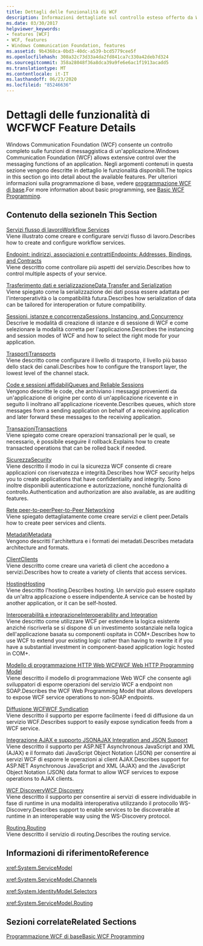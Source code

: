 ```yaml
---
title: Dettagli delle funzionalità di WCF
description: Informazioni dettagliate sul controllo esteso offerto da WCF sulle funzioni di messaggistica di un'applicazione.
ms.date: 03/30/2017
helpviewer_keywords:
- features [WCF]
- WCF, features
- Windows Communication Foundation, features
ms.assetid: 9b4368ca-0bd3-40dc-a539-bcd5779cee5f
ms.openlocfilehash: 308a32c73d33a4da2fd841ca7c330a42deb7d324
ms.sourcegitcommit: 358a28048f36a8dca39a9fe6e6ac1f1913acadd5
ms.translationtype: MT
ms.contentlocale: it-IT
ms.lasthandoff: 06/23/2020
ms.locfileid: "85246636"
---
```

# <a name="wcf-feature-details"></a><span data-ttu-id="2cc03-103">Dettagli delle funzionalità di WCF</span><span class="sxs-lookup"><span data-stu-id="2cc03-103">WCF Feature Details</span></span>
<span data-ttu-id="2cc03-104">Windows Communication Foundation (WCF) consente un controllo completo sulle funzioni di messaggistica di un'applicazione.</span><span class="sxs-lookup"><span data-stu-id="2cc03-104">Windows Communication Foundation (WCF) allows extensive control over the messaging functions of an application.</span></span> <span data-ttu-id="2cc03-105">Negli argomenti contenuti in questa sezione vengono descritte in dettaglio le funzionalità disponibili.</span><span class="sxs-lookup"><span data-stu-id="2cc03-105">The topics in this section go into detail about the available features.</span></span> <span data-ttu-id="2cc03-106">Per ulteriori informazioni sulla programmazione di base, vedere [programmazione WCF di base](../basic-wcf-programming.md).</span><span class="sxs-lookup"><span data-stu-id="2cc03-106">For more information about basic programming, see [Basic WCF Programming](../basic-wcf-programming.md).</span></span>  
  
## <a name="in-this-section"></a><span data-ttu-id="2cc03-107">Contenuto della sezione</span><span class="sxs-lookup"><span data-stu-id="2cc03-107">In This Section</span></span>  
 [<span data-ttu-id="2cc03-108">Servizi flusso di lavoro</span><span class="sxs-lookup"><span data-stu-id="2cc03-108">Workflow Services</span></span>](workflow-services.md)  
 <span data-ttu-id="2cc03-109">Viene illustrato come creare e configurare servizi flusso di lavoro.</span><span class="sxs-lookup"><span data-stu-id="2cc03-109">Describes how to create and configure workflow services.</span></span>  
  
 [<span data-ttu-id="2cc03-110">Endpoint: indirizzi, associazioni e contratti</span><span class="sxs-lookup"><span data-stu-id="2cc03-110">Endpoints: Addresses, Bindings, and Contracts</span></span>](endpoints-addresses-bindings-and-contracts.md)  
 <span data-ttu-id="2cc03-111">Viene descritto come controllare più aspetti del servizio.</span><span class="sxs-lookup"><span data-stu-id="2cc03-111">Describes how to control multiple aspects of your service.</span></span>  
  
 [<span data-ttu-id="2cc03-112">Trasferimento dati e serializzazione</span><span class="sxs-lookup"><span data-stu-id="2cc03-112">Data Transfer and Serialization</span></span>](data-transfer-and-serialization.md)  
 <span data-ttu-id="2cc03-113">Viene spiegato come la serializzazione dei dati possa essere adattata per l'interoperatività o la compatibilità futura.</span><span class="sxs-lookup"><span data-stu-id="2cc03-113">Describes how serialization of data can be tailored for interoperation or future compatibility.</span></span>  
  
 [<span data-ttu-id="2cc03-114">Sessioni, istanze e concorrenza</span><span class="sxs-lookup"><span data-stu-id="2cc03-114">Sessions, Instancing, and Concurrency</span></span>](sessions-instancing-and-concurrency.md)  
 <span data-ttu-id="2cc03-115">Descrive le modalità di creazione di istanze e di sessione di WCF e come selezionare la modalità corretta per l'applicazione.</span><span class="sxs-lookup"><span data-stu-id="2cc03-115">Describes the instancing and session modes of WCF and how to select the right mode for your application.</span></span>  
  
 [<span data-ttu-id="2cc03-116">Trasporti</span><span class="sxs-lookup"><span data-stu-id="2cc03-116">Transports</span></span>](transports.md)  
 <span data-ttu-id="2cc03-117">Viene descritto come configurare il livello di trasporto, il livello più basso dello stack dei canali.</span><span class="sxs-lookup"><span data-stu-id="2cc03-117">Describes how to configure the transport layer, the lowest level of the channel stack.</span></span>  
  
 [<span data-ttu-id="2cc03-118">Code e sessioni affidabili</span><span class="sxs-lookup"><span data-stu-id="2cc03-118">Queues and Reliable Sessions</span></span>](queues-and-reliable-sessions.md)  
 <span data-ttu-id="2cc03-119">Vengono descritte le code, che archiviano i messaggi provenienti da un'applicazione di origine per conto di un'applicazione ricevente e in seguito li inoltrano all'applicazione ricevente.</span><span class="sxs-lookup"><span data-stu-id="2cc03-119">Describes queues, which store messages from a sending application on behalf of a receiving application and later forward these messages to the receiving application.</span></span>  
  
 [<span data-ttu-id="2cc03-120">Transazioni</span><span class="sxs-lookup"><span data-stu-id="2cc03-120">Transactions</span></span>](transactions-in-wcf.md)  
 <span data-ttu-id="2cc03-121">Viene spiegato come creare operazioni transazionali per le quali, se necessario, è possibile eseguire il rollback.</span><span class="sxs-lookup"><span data-stu-id="2cc03-121">Explains how to create transacted operations that can be rolled back if needed.</span></span>  
  
 [<span data-ttu-id="2cc03-122">Sicurezza</span><span class="sxs-lookup"><span data-stu-id="2cc03-122">Security</span></span>](security.md)  
 <span data-ttu-id="2cc03-123">Viene descritto il modo in cui la sicurezza WCF consente di creare applicazioni con riservatezza e integrità.</span><span class="sxs-lookup"><span data-stu-id="2cc03-123">Describes how WCF security helps you to create applications that have confidentiality and integrity.</span></span> <span data-ttu-id="2cc03-124">Sono inoltre disponibili autenticazione e autorizzazione, nonché funzionalità di controllo.</span><span class="sxs-lookup"><span data-stu-id="2cc03-124">Authentication and authorization are also available, as are auditing features.</span></span>  
  
 [<span data-ttu-id="2cc03-125">Rete peer-to-peer</span><span class="sxs-lookup"><span data-stu-id="2cc03-125">Peer-to-Peer Networking</span></span>](peer-to-peer-networking.md)  
 <span data-ttu-id="2cc03-126">Viene spiegato dettagliatamente come creare servizi e client peer.</span><span class="sxs-lookup"><span data-stu-id="2cc03-126">Details how to create peer services and clients.</span></span>  
  
 [<span data-ttu-id="2cc03-127">Metadati</span><span class="sxs-lookup"><span data-stu-id="2cc03-127">Metadata</span></span>](metadata.md)  
 <span data-ttu-id="2cc03-128">Vengono descritti l'architettura e i formati dei metadati.</span><span class="sxs-lookup"><span data-stu-id="2cc03-128">Describes metadata architecture and formats.</span></span>  
  
 [<span data-ttu-id="2cc03-129">Client</span><span class="sxs-lookup"><span data-stu-id="2cc03-129">Clients</span></span>](clients.md)  
 <span data-ttu-id="2cc03-130">Viene descritto come creare una varietà di client che accedono a servizi.</span><span class="sxs-lookup"><span data-stu-id="2cc03-130">Describes how to create a variety of clients that access services.</span></span>  
  
 [<span data-ttu-id="2cc03-131">Hosting</span><span class="sxs-lookup"><span data-stu-id="2cc03-131">Hosting</span></span>](hosting.md)  
 <span data-ttu-id="2cc03-132">Viene descritto l'hosting.</span><span class="sxs-lookup"><span data-stu-id="2cc03-132">Describes hosting.</span></span> <span data-ttu-id="2cc03-133">Un servizio può essere ospitato da un'altra applicazione o essere indipendente.</span><span class="sxs-lookup"><span data-stu-id="2cc03-133">A service can be hosted by another application, or it can be self-hosted.</span></span>  
  
 [<span data-ttu-id="2cc03-134">Interoperabilità e integrazione</span><span class="sxs-lookup"><span data-stu-id="2cc03-134">Interoperability and Integration</span></span>](interoperability-and-integration.md)  
 <span data-ttu-id="2cc03-135">Viene descritto come utilizzare WCF per estendere la logica esistente anziché riscriverla se si dispone di un investimento sostanziale nella logica dell'applicazione basata su componenti ospitata in COM+.</span><span class="sxs-lookup"><span data-stu-id="2cc03-135">Describes how to use WCF to extend your existing logic rather than having to rewrite it if you have a substantial investment in component-based application logic hosted in COM+.</span></span>  
  
 [<span data-ttu-id="2cc03-136">Modello di programmazione HTTP Web WCF</span><span class="sxs-lookup"><span data-stu-id="2cc03-136">WCF Web HTTP Programming Model</span></span>](wcf-web-http-programming-model.md)  
 <span data-ttu-id="2cc03-137">Viene descritto il modello di programmazione Web WCF che consente agli sviluppatori di esporre operazioni del servizio WCF a endpoint non SOAP.</span><span class="sxs-lookup"><span data-stu-id="2cc03-137">Describes the WCF Web Programming Model that allows developers to expose WCF service operations to non-SOAP endpoints.</span></span>  
  
 [<span data-ttu-id="2cc03-138">Diffusione WCF</span><span class="sxs-lookup"><span data-stu-id="2cc03-138">WCF Syndication</span></span>](wcf-syndication.md)  
 <span data-ttu-id="2cc03-139">Viene descritto il supporto per esporre facilmente i feed di diffusione da un servizio WCF.</span><span class="sxs-lookup"><span data-stu-id="2cc03-139">Describes support to easily expose syndication feeds from a WCF service.</span></span>  
  
 [<span data-ttu-id="2cc03-140">Integrazione AJAX e supporto JSON</span><span class="sxs-lookup"><span data-stu-id="2cc03-140">AJAX Integration and JSON Support</span></span>](ajax-integration-and-json-support.md)  
 <span data-ttu-id="2cc03-141">Viene descritto il supporto per ASP.NET Asynchronous JavaScript and XML (AJAX) e il formato dati JavaScript Object Notation (JSON) per consentire ai servizi WCF di esporre le operazioni ai client AJAX.</span><span class="sxs-lookup"><span data-stu-id="2cc03-141">Describes support for ASP.NET Asynchronous JavaScript and XML (AJAX) and the JavaScript Object Notation (JSON) data format to allow WCF services to expose operations to AJAX clients.</span></span>  
  
 [<span data-ttu-id="2cc03-142">WCF Discovery</span><span class="sxs-lookup"><span data-stu-id="2cc03-142">WCF Discovery</span></span>](wcf-discovery.md)  
 <span data-ttu-id="2cc03-143">Viene descritto il supporto per consentire ai servizi di essere individuabile in fase di runtime in una modalità interoperativa utilizzando il protocollo WS-Discovery.</span><span class="sxs-lookup"><span data-stu-id="2cc03-143">Describes support to enable services to be discoverable at runtime in an interoperable way using the WS-Discovery protocol.</span></span>  
  
 [<span data-ttu-id="2cc03-144">Routing.</span><span class="sxs-lookup"><span data-stu-id="2cc03-144">Routing</span></span>](routing.md)  
 <span data-ttu-id="2cc03-145">Viene descritto il servizio di routing.</span><span class="sxs-lookup"><span data-stu-id="2cc03-145">Describes the routing service.</span></span>  
  
## <a name="reference"></a><span data-ttu-id="2cc03-146">Informazioni di riferimento</span><span class="sxs-lookup"><span data-stu-id="2cc03-146">Reference</span></span>  
 <xref:System.ServiceModel>  
  
 <xref:System.ServiceModel.Channels>  
  
 <xref:System.IdentityModel.Selectors>  
  
 <xref:System.ServiceModel.Routing>  
  
## <a name="related-sections"></a><span data-ttu-id="2cc03-147">Sezioni correlate</span><span class="sxs-lookup"><span data-stu-id="2cc03-147">Related Sections</span></span>  
 [<span data-ttu-id="2cc03-148">Programmazione WCF di base</span><span class="sxs-lookup"><span data-stu-id="2cc03-148">Basic WCF Programming</span></span>](../basic-wcf-programming.md)
